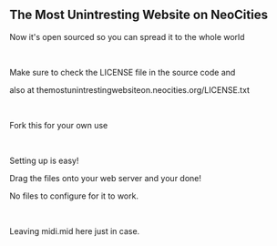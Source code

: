 <h2>The Most Unintresting Website on NeoCities</h2>
<p>Now it's open sourced so you can spread it to the whole world</p>
<br>
<p>Make sure to check the LICENSE file in the source code and</p>
<p>also at themostunintrestingwebsiteon.neocities.org/LICENSE.txt</p>
<br>
<p>Fork this for your own use</p>
<br>
<p>Setting up is easy!</p>
<p>Drag the files onto your web server and your done!</p>
<p>No files to configure for it to work.</p>
<br>
<p>Leaving midi.mid here just in case.</p>
